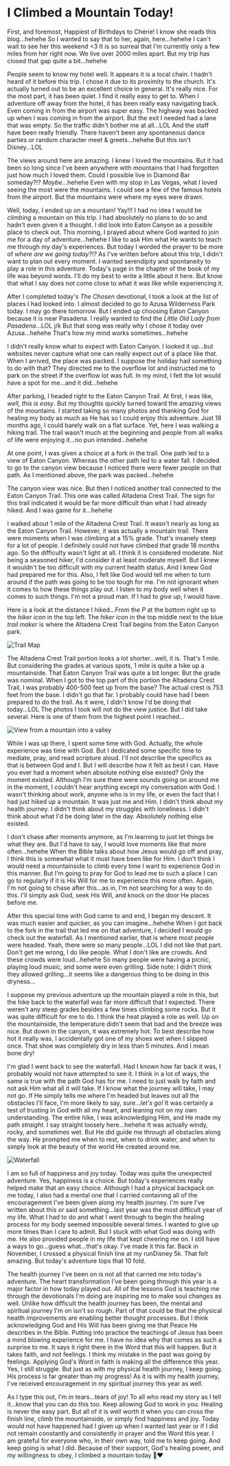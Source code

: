 # I Climbed a Mountain Today!

First, and foremost, Happiest of Birthdays to Chérie! I know she reads this blog...hehehe So I wanted to say that to her, again, here...hehehe I can't wait to see her this weekend <3 It is so surreal that I'm currently only a few miles from her right now. We live over 2000 miles apart. But my trip has closed that gap quite a bit...hehehe

People seem to know my hotel well. It appears it is a local chain. I hadn't heard of it before this trip. I chose it due to its proximity to the church. It's actually turned out to be an excellent choice in general. It's really nice. For the most part, it has been quiet. I find it really easy to get to. When I adventure off away from the hotel, it has been really easy navigating back. Even coming in from the airport was super easy. The highway was backed up when I was coming in from the airport. But the exit I needed had a lane that was empty. So the traffic didn't bother me at all...LOL And the staff have been really friendly. There haven't been any spontaneous dance parties or random character meet & greets...hehehe But this isn't Disney...LOL

The views around here are amazing. I knew I loved the mountains. But it had been so long since I've been anywhere with mountains that I had forgotten just how much I loved them. Could I possible live in Diamond Bar someday?!? *Maybe*...hehehe Even with my stop in Las Vegas, what I loved seeing the most were the mountains. I could see a few of the famous hotels from the airport. But the mountains were where my eyes were drawn.

Well, today, I ended up on a mountain! Yay!!! I had no idea I would be *climbing* a mountain on this trip. I had absolutely no plans to do so and hadn't even given it a thought. I did look into Eaton Canyon as a possible place to check out. This morning, I prayed about where God wanted to join me for a day of adventure...hehehe I like to ask Him what He wants to teach me through my day's experiences. But today I worded the prayer to be more of *where are we going today?!?* As I've written before about this trip, I didn't want to plan out every moment. I wanted serendipity and spontaneity to play a role in this adventure. Today's page in the chapter of the book of my life was beyond words. I'll do my best to write a little about it here. But know that what I say does not come close to what it was like while experiencing it.

After I completed today's *The Chosen* devotional, I took a look at the list of places I had looked into. I almost decided to go to Azusa Wilderness Park today. I may go there tomorrow. But I ended up choosing Eaton Canyon because it is near Pasadena. I really wanted to find the *Little Old Lady from Pasadena*...LOL j/k But that song was really why I chose it today over Azusa...hehehe That's how my mind works sometimes...hehehe

I didn't really know what to expect with Eaton Canyon. I looked it up...but websites never capture what one can really expect out of a place like that. When I arrived, the place was packed. I suppose the holiday had something to do with that? They directed me to the overflow lot and instructed me to park on the street if the overflow lot was full. In my mind, I felt the lot would have a spot for me...and it did...hehehe

After parking, I headed right to the Eaton Canyon Trail. At first, I was like, *well, this is easy*. But my thoughts quickly turned toward the amazing views of the mountains. I started taking so many photos and thanking God for healing my body as much as He has so I could enjoy this adventure. Just 18 months ago, I could barely walk on a flat surface. Yet, here I was walking a hiking trail. The trail wasn't much at the beginning and people from all walks of life were enjoying it...no pun intended...hehehe

At one point, I was given a choice at a fork in the trail. One path led to a view of Eaton Canyon. Whereas the other path led to a water fall. I decided to go to the canyon view because I noticed there were fewer people on that path. As I mentioned above, the park was packed...hehehe

The canyon view was nice. But then I noticed another trail connected to the Eaton Canyon Trail. This one was called Altadena Crest Trail. The sign for this trail indicated it would be far more difficult than what I had already hiked. And I was game for it...hehehe

I walked about 1 mile of the Altadena Crest Trail. It wasn't nearly as long as the Eaton Canyon Trail. However, it was actually a mountain trail. There were moments when I was climbing at a 15% grade. That's insanely steep for a lot of people. I definitely could not have climbed that grade 18 months ago. So the difficulty wasn't light at all. I think it is considered moderate. Not being a seasoned hiker, I'd consider it at least moderate myself. But I knew it wouldn't be too difficult with my current health status. And I knew God had prepared me for this. Also, I felt like God would tell me when to turn around if the path was going to be too tough for me. I'm not ignorant when it comes to how these things play out. I listen to my body well when it comes to such things. I'm not a proud man. If I had to *give up*, I would have.

Here is a look at the distance I hiked...From the *P* at the bottom right up to the *hiker icon* in the top left. The *hiker icon* in the top middle next to the blue *trail maker* is where the Altadena Crest Trail begins from the Eaton Canyon park.

![Trail Map](./media/04-trail-map.jpeg)

The Altadena Crest Trail portion looks a lot shorter...well, it is. That's 1 mile. But considering the grades at various spots, 1 mile is quite a hike up a mountainside. That Eaton Canyon Trail was quite a bit longer. But the grade was nominal. When I got to the top part of this portion the Altadena Crest Trail, I was probably 400-500 feet up from the base? The actual crest is 753 feet from the base. I didn't go that far. I probably could have had I been prepared to do the trail. As it were, I didn't know I'd be doing that today...LOL The photos I took will not do the view justice. But I did take several. Here is one of them from the highest point I reached...

![View from a mountain into a valley](./media/IMG_8845.jpeg)

While I was up there, I spent some time with God. Actually, the whole experience was time with God. But I dedicated some specific time to mediate, pray, and read scripture aloud. I'll not describe the specifics as that is between God and I. But I will describe how it felt as best I can. Have you ever had a moment when absolute nothing else existed? Only the moment existed. Although I'm sure there were sounds going on around me in the moment, I couldn't hear anything except my conversation with God. I wasn't thinking about work, anyone who is in my life, or even the fact that I had just hiked up a mountain. It was just me and Him. I didn't think about my health journey. I didn't think about my struggles with loneliness. I didn't think about what I'd be doing later in the day. Absolutely nothing else existed.

I don't chase after moments anymore, as I'm learning to just let things be what they are. But I'd have to say, I would love moments like that more often...hehehe When the Bible talks about how Jesus would go off and pray, I think this is somewhat what it must have been like for Him. I don't think I would need a mountainside to climb every time I want to experience God in this manner. But I'm going to pray for God to lead me to such a place I can go to regularly if it is His Will for me to experience this more often. Again, I'm not going to chase after this...as in, I'm not searching for a way to do this. I'll simply ask God, seek His Will, and knock on the door He places before me.

After this special time with God came to and end, I began my descent. It was much easier and quicker, as you can imagine...hehehe When I got back to the fork in the trail that led me on that adventure, I decided I would go check out the waterfall. As I mentioned earlier, that is where most people were headed. Yeah, there were so many people...LOL I did not like that part. Don't get me wrong, I do like people. What I don't like are crowds. And these crowds were loud...hehehe So many people were having a picnic, playing loud music, and some were even grilling. Side note: I didn't think they allowed grilling...it seems like a dangerous thing to be doing in this dryness...

I suppose my previous adventure up the mountain played a role in this, but the hike back to the waterfall was far more difficult that I expected. There weren't any steep grades besides a few times climbing some rocks. But it was quite difficult for me to do. I think the heat played a role as well. Up on the mountainside, the temperature didn't seem that bad and the breeze was nice. But down in the canyon, it was extremely hot. To best describe how hot it really was, I accidentally got one of my shoes wet when I slipped once. That shoe was completely dry in less than 5 minutes. And I mean bone dry!

I'm glad I went back to see the waterfall. Had I known how far back it was, I probably would not have attempted to see it. I think in a lot of ways, the same is true with the path God has for me. I need to just walk by faith and not ask Him what all it will take. If I know what the journey will take, I may not go. If He simply tells me where I'm headed but leaves out all the obstacles I'll face, I'm more likely to say, *sure...let's go!* It was certainly a test of trusting in God with all my heart, and leaning not on my own understanding. The entire hike, I was acknowledging Him, and He made my path *straight*. I say straight loosely here...hehehe It was actually windy, rocky, and sometimes wet. But He did guide me through all obstacles along the way. He prompted me when to rest, when to drink water, and when to simply look at the beauty of the world He created around me.

![Waterfall](./media/IMG_8876.jpeg)

I am so full of happiness and joy today. Today was quite the unexpected adventure. Yes, happiness is a choice. But today's experiences really helped make that an easy choice. Although I had a physical backpack on me today, I also had a mental one that I carried containing all of the encouragement I've been given along my health journey. I'm sure I've written about this or said something...last year was the most difficult year of my life. What I had to do and what I went through to begin the healing process for my body seemed impossible several times. I wanted to give up more times than I care to admit. But I stuck with what God was doing with me. He also provided people in my life that kept cheering me on. I still have a ways to go...guess what...that's okay. I've made it this far. Back in November, I crossed a physical finish line at my runDisney 5k. That felt amazing. But today's adventure tops that 10 fold.

The health journey I've been on is not all that carried me into today's adventure. The heart transformation I've been going through this year is a major factor in how today played out. All of the lessons God is teaching me through the devotionals I'm doing are inspiring me to make soul changes as well. Unlike how difficult the health journey has been, the mental and spiritual journey I'm on isn't so rough. Part of that could be that the physical health improvements are enabling better thought processes. But I think acknowledging God and His Will has been giving me that Peace He describes in the Bible. Putting into practice the teachings of Jesus has been a mind blowing experience for me. I have no idea why that comes as such a surprise to me. It says it right there in the Word that this will happen. But it takes faith, and not feelings. I think my mistake in the past was going by feelings. Applying God's Word in faith is making all the difference this year. Yes, I still struggle. But just as with my physical health journey, I keep going. His process is far greater than my progress! As it is with my health journey, I've received encouragement in my spiritual journey this year as well.

As I type this out, I'm in tears...tears of joy! To all who read my story as I tell it...know that you can do this too. Keep allowing God to work in you. Healing is never the easy part. But all of it is well worth it when you can cross the finish line, climb the mountainside, or simply find happiness and joy. Today would not have happened had I given up when I wanted last year or if I did not remain constantly and consistently in prayer and the Word this year. I am grateful for everyone who, in their own way, told me to keep going. And keep going is what I did. Because of their support, God's healing power, and my willingness to obey, I climbed a mountain today 🥹❤️